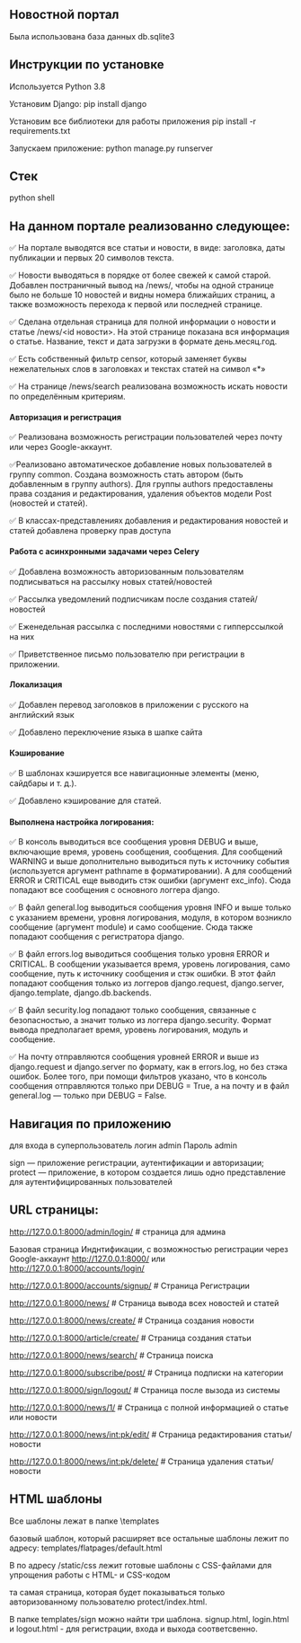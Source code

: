 ## Новостной портал
Была использована база данных db.sqlite3


## Инструкции по установке
Используется Python 3.8

Установим Django: pip install django

Установим все библиотеки для работы приложения pip install -r requirements.txt

Запускаем приложение:
python manage.py runserver

## Стек

python shell

## На данном портале реализованно следующее:
:white_check_mark: На портале выводятся все статьи и новости, в виде: заголовка, даты публикации и первых 20 символов текста.

:white_check_mark: Новости выводяться в порядке от более свежей к самой старой. Добавлен постраничный вывод на /news/, чтобы на одной странице было не больше 10 новостей и видны номера ближайших страниц, а также возможность перехода к первой или последней странице. 

:white_check_mark: Сделана отдельная страница для полной информации о новости и статье /news/<id новости>. На этой странице показана вся информация о статье. Название, текст и дата загрузки в формате день.месяц.год.

:white_check_mark: Есть собственный фильтр censor, который заменяет буквы нежелательных слов в заголовках и текстах статей на символ «*»

:white_check_mark: На странице /news/search реализована возможность искать новости по определённым критериям.

#### Авторизация и регистрация
:white_check_mark: Реализована возможность регистрации пользователей через почту или через Google-аккаунт.

:white_check_mark:Реализовано автоматическое добавление новых пользователей в группу common. Создана возможность стать автором (быть добавленным в группу authors).
Для группы authors предоставлены права создания и редактирования, удаления объектов модели Post (новостей и статей).

:white_check_mark: В классах-представлениях добавления и редактирования новостей и статей добавлена проверку прав доступа

#### Работа с асинхронными задачами через Celery
:white_check_mark: Добавлена возможность авторизованным пользователям подписываться на рассылку новых статей/новостей

:white_check_mark: Рассылка уведомлений подписчикам после создания статей/новостей

:white_check_mark: Еженедельная рассылка с последними новостями с гипперссылкой на них

:white_check_mark: Приветственное письмо пользователю при регистрации в приложении.

#### Локализация
:white_check_mark: Добавлен перевод заголовков в приложении с русского на английский язык

:white_check_mark: Добавлено переключение языка в шапке сайта

#### Кэширование
:white_check_mark: В шаблонах кэшируется все навигационные элементы (меню, сайдбары и т. д.).

:white_check_mark: Добавлено кэширование для статей.

#### Выполнена настройка логирования:
:white_check_mark: В консоль выводиться все сообщения уровня DEBUG и выше, включающие время, уровень сообщения, сообщения. Для сообщений WARNING и выше дополнительно выводиться путь к источнику события (используется аргумент pathname в форматировании). А для сообщений ERROR и CRITICAL еще выводить стэк ошибки (аргумент exc_info). Сюда попадают все сообщения с основного логгера django.

:white_check_mark: В файл general.log выводиться сообщения уровня INFO и выше только с указанием времени, уровня логирования, модуля, в котором возникло сообщение (аргумент module) и само сообщение. Сюда также попадают сообщения с регистратора django.

:white_check_mark: В файл errors.log выводиться сообщения только уровня ERROR и CRITICAL. В сообщении указывается время, уровень логирования, само сообщение, путь к источнику сообщения и стэк ошибки. В этот файл попадают сообщения только из логгеров django.request, django.server, django.template, django.db.backends.

:white_check_mark: В файл security.log попадают только сообщения, связанные с безопасностью, а значит только из логгера django.security. Формат вывода предполагает время, уровень логирования, модуль и сообщение.

:white_check_mark: На почту отправляются сообщения уровней ERROR и выше из django.request и django.server по формату, как в errors.log, но без стэка ошибок. Более того, при помощи фильтров указано, что в консоль сообщения отправляются только при DEBUG = True, а на почту и в файл general.log — только при DEBUG = False.

## Навигация по приложению

для входа в суперпользователь
логин admin
Пароль admin

sign — приложение регистрации, аутентификации и авторизации;
protect — приложение, в котором создается лишь одно представление для аутентифицированных пользователей

## URL страницы:

http://127.0.0.1:8000/admin/login/ # страница для админа

Базовая страница Инднтификации, с возможностью регистрации через Google-аккаунт
http://127.0.0.1:8000/ или http://127.0.0.1:8000/accounts/login/

http://127.0.0.1:8000/accounts/signup/ # Страница Регистрации

http://127.0.0.1:8000/news/  # Страница вывода всех новостей и статей

http://127.0.0.1:8000/news/create/ # Страница создания новости

http://127.0.0.1:8000/article/create/  # Страница создания статьи

http://127.0.0.1:8000/news/search/ # Страница поиска

http://127.0.0.1:8000/subscribe/post/ # Страница подписки на категории

http://127.0.0.1:8000/sign/logout/ # Страница после вызода из системы

http://127.0.0.1:8000/news/1/  # Страница с полной информацией о статье или новости

http://127.0.0.1:8000/news/int:pk/edit/  # Страница редактирования статьи/новости

http://127.0.0.1:8000/news/int:pk/delete/ # Страница удаления статьи/новости

## HTML шаблоны

Все шаблоны лежат в папке \templates

базовый шаблон, который расширяет все остальные шаблоны лежит по адресу:
templates/flatpages/default.html

В по адресу /static/css лежит готовые шаблоны с CSS-файлами для упрощения работы с HTML- и CSS-кодом

та самая страница, которая будет показываться только авторизованному пользователю protect/index.html.

В папке templates/sign можно найти три шаблона. signup.html, login.html и logout.html - для регистрации, входа и выхода соответсвенно.



